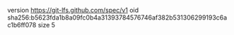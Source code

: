 version https://git-lfs.github.com/spec/v1
oid sha256:b5623fda1b8a09fc0b4a31393784576746af382b531306299193c6ac1b6ff078
size 5
